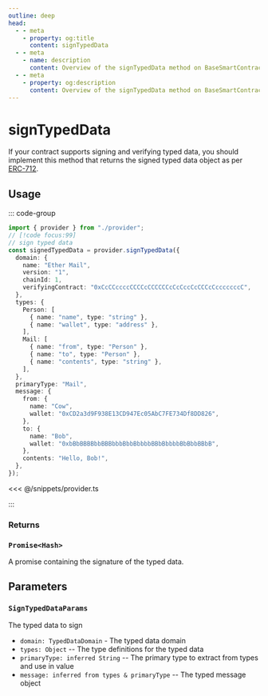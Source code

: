 ```yaml
---
outline: deep
head:
  - - meta
    - property: og:title
      content: signTypedData
  - - meta
    - name: description
      content: Overview of the signTypedData method on BaseSmartContractAccount
  - - meta
    - property: og:description
      content: Overview of the signTypedData method on BaseSmartContractAccount
---
```


# signTypedData

If your contract supports signing and verifying typed data, you should implement this method that returns the signed typed data object as per [ERC-712](https://eips.ethereum.org/EIPS/eip-712).

## Usage

::: code-group

```ts [example.ts]
import { provider } from "./provider";
// [!code focus:99]
// sign typed data
const signedTypedData = provider.signTypedData({
  domain: {
    name: "Ether Mail",
    version: "1",
    chainId: 1,
    verifyingContract: "0xCcCCccccCCCCcCCCCCCcCcCccCcCCCcCcccccccC",
  },
  types: {
    Person: [
      { name: "name", type: "string" },
      { name: "wallet", type: "address" },
    ],
    Mail: [
      { name: "from", type: "Person" },
      { name: "to", type: "Person" },
      { name: "contents", type: "string" },
    ],
  },
  primaryType: "Mail",
  message: {
    from: {
      name: "Cow",
      wallet: "0xCD2a3d9F938E13CD947Ec05AbC7FE734Df8DD826",
    },
    to: {
      name: "Bob",
      wallet: "0xbBbBBBBbbBBBbbbBbbBbbbbBBbBbbbbBbBbbBBbB",
    },
    contents: "Hello, Bob!",
  },
});
```

<<< @/snippets/provider.ts

:::

### Returns

### `Promise<Hash>`

A promise containing the signature of the typed data.

## Parameters

### `SignTypedDataParams`

The typed data to sign

- `domain: TypedDataDomain` - The typed data domain
- `types: Object` -- The type definitions for the typed data
- `primaryType: inferred String` -- The primary type to extract from types and use in value
- `message: inferred from types & primaryType` -- The typed message object
